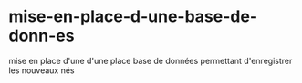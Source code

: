 # mise-en-place-d-une-base-de-donn-es
mise en place d'une d'une place base de données permettant d'enregistrer les nouveaux nés
